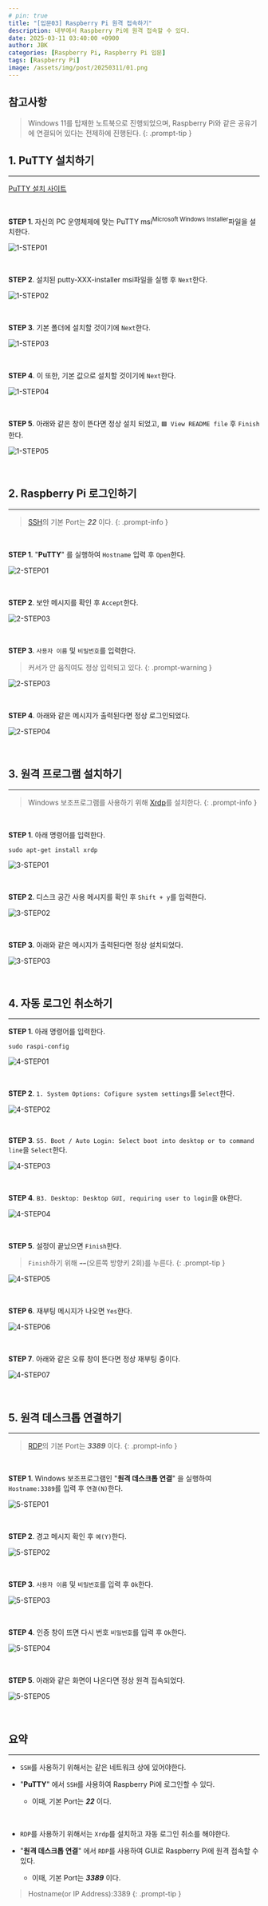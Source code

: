 ```yaml
---
# pin: true
title: "[입문03] Raspberry Pi 원격 접속하기"
description: 내부에서 Raspberry Pi에 원격 접속할 수 있다.
date: 2025-03-11 03:40:00 +0900
author: JBK
categories: [Raspberry Pi, Raspberry Pi 입문]
tags: [Raspberry Pi]
image: /assets/img/post/20250311/01.png
---
```


## **참고사항**

> Windows 11를 탑재한 노트북으로 진행되었으며, Raspberry Pi와 같은 공유기에 연결되어 있다는 전제하에 진행된다.
{: .prompt-tip }

## **1. PuTTY 설치하기**
---

[PuTTY 설치 사이트][1]

<!-- Reference -->
[1]: https://www.chiark.greenend.org.uk/~sgtatham/putty/latest.html

<br>

**STEP 1**. 자신의 PC 운영체제에 맞는 PuTTY msi<sup>Microsoft Windows Installer</sup>파일을 설치한다.

![1-STEP01](/assets/img/post/20250311/02.png)

<br>

**STEP 2**. 설치된 putty-XXX-installer msi파일을 실행 후 `Next`한다.

![1-STEP02](/assets/img/post/20250311/03.png)

<br>

**STEP 3**. 기본 폴더에 설치할 것이기에 `Next`한다.

![1-STEP03](/assets/img/post/20250311/04.png)

<br>

**STEP 4**. 이 또한, 기본 값으로 설치할 것이기에 `Next`한다.

![1-STEP04](/assets/img/post/20250311/05.png)

<br>

**STEP 5**. 아래와 같은 창이 뜬다면 정상 설치 되었고, `🟩 View README file` 후 `Finish`한다.

![1-STEP05](/assets/img/post/20250311/06.png)


<br>


## **2. Raspberry Pi 로그인하기**
---

> [SSH][2]의 기본 Port는 ***22*** 이다.
{: .prompt-info }

<!-- Reference -->
[2]: https://en.wikipedia.org/wiki/Secure_Shell

<br>

**STEP 1**. "**PuTTY**" 를 실행하여 `Hostname` 입력 후 `Open`한다.

![2-STEP01](/assets/img/post/20250311/07.png)

<br>

**STEP 2**. 보안 메시지를 확인 후 `Accept`한다.

![2-STEP03](/assets/img/post/20250311/08.png)

<br>

**STEP 3**. `사용자 이름` 및 `비밀번호`를 입력한다.

> 커서가 안 움직여도 정상 입력되고 있다.
{: .prompt-warning }

![2-STEP03](/assets/img/post/20250311/09.png)

<br>

**STEP 4**. 아래와 같은 메시지가 출력된다면 정상 로그인되었다.

![2-STEP04](/assets/img/post/20250311/10.png)


<br>


## **3. 원격 프로그램 설치하기**
---

> Windows 보조프로그램를 사용하기 위해 [Xrdp][3]를 설치한다.
{: .prompt-info }

<!-- Reference -->
[3]: https://en.wikipedia.org/wiki/Xrdp

<br>

**STEP 1**. 아래 명령어를 입력한다.

```shell
sudo apt-get install xrdp
```

![3-STEP01](/assets/img/post/20250311/11.png)

<br>

**STEP 2**. 디스크 공간 사용 메시지를 확인 후 `Shift + y`를 입력한다.

![3-STEP02](/assets/img/post/20250311/12.png)

<br>

**STEP 3**. 아래와 같은 메시지가 출력된다면 정상 설치되었다.

![3-STEP03](/assets/img/post/20250311/13.png)


<br>


## **4. 자동 로그인 취소하기**
---

**STEP 1**. 아래 명령어를 입력한다.

```shell
sudo raspi-config
```

![4-STEP01](/assets/img/post/20250311/14.png)

<br>

**STEP 2**. `1. System Options: Cofigure system settings`를 `Select`한다.

![4-STEP02](/assets/img/post/20250311/15.png)

<br>

**STEP 3**. `S5. Boot / Auto Login: Select boot into desktop or to command line`을 `Select`한다.

![4-STEP03](/assets/img/post/20250311/16.png)

<br>

**STEP 4**. `B3. Desktop: Desktop GUI, requiring user to login`을 `Ok`한다.

![4-STEP04](/assets/img/post/20250311/17.png)

<br>

**STEP 5**. 설정이 끝났으면 `Finish`한다.

> `Finish`하기 위해 `➡️➡️`(오른쪽 방향키 2회)를 누른다.
{: .prompt-tip }

![4-STEP05](/assets/img/post/20250311/18.png)

<br>

**STEP 6**. 재부팅 메시지가 나오면 `Yes`한다.

![4-STEP06](/assets/img/post/20250311/19.png)

<br>

**STEP 7**. 아래와 같은 오류 창이 뜬다면 정상 재부팅 중이다.

![4-STEP07](/assets/img/post/20250311/20.png)


<br>


## **5. 원격 데스크톱 연결하기**
---

> [RDP][4]의 기본 Port는 ***3389*** 이다.
{: .prompt-info }

<!-- Reference -->
[4]: https://en.wikipedia.org/wiki/Remote_Desktop_Protocol

<br>

**STEP 1**. Windows 보조프로그램인 "**원격 데스크톱 연결**" 을 실행하여 `Hostname:3389`를 입력 후 `연결(N)`한다.

![5-STEP01](/assets/img/post/20250311/21.png)

<br>

**STEP 2**. 경고 메시지 확인 후 `예(Y)`한다.

![5-STEP02](/assets/img/post/20250311/22.png)

<br>

**STEP 3**. `사용자 이름` 및 `비밀번호`를 입력 후 `Ok`한다.

![5-STEP03](/assets/img/post/20250311/23.png)

<br>

**STEP 4**. 인증 창이 뜨면 다시 번호 `비밀번호`를 입력 후 `Ok`한다.

![5-STEP04](/assets/img/post/20250311/24.png)

<br>

**STEP 5**. 아래와 같은 화면이 나온다면 정상 원격 접속되었다.

![5-STEP05](/assets/img/post/20250311/25.png)


<br>


## **요약**
---

- `SSH`를 사용하기 위해서는 같은 네트워크 상에 있어야한다.

- "**PuTTY**" 에서 `SSH`를 사용하여 Raspberry Pi에 로그인할 수 있다.
  - 이때, 기본 Port는 ***22*** 이다.

<br>

- `RDP`를 사용하기 위해서는 `Xrdp`를 설치하고 자동 로그인 취소를 해야한다.

- "**원격 데스크톱 연결**" 에서 `RDP`를 사용하여 GUI로 Raspberry Pi에 원격 접속할 수 있다.
  - 이때, 기본 Port는 ***3389*** 이다.

> Hostname(or IP Address):3389
{: .prompt-tip }